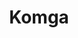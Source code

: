 ---
codehost: https://github.com/https://github.com/gotson/komga
logohandle: komga
sort: komga
title: Komga
website: https://komga.org/
---